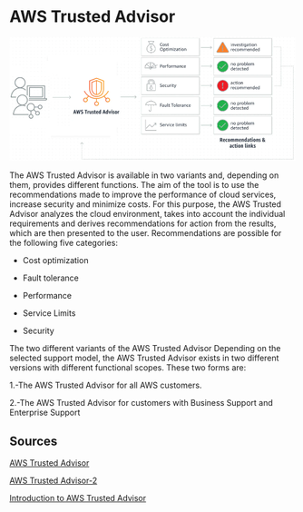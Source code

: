 # AWS Trusted Advisor

![Trusted Advisor](../00_includes/AWS-Week-6/Trusted%20Advisor.PNG)


The AWS Trusted Advisor is available in two variants and, depending on them, provides different functions. The aim of the tool is to use the recommendations made to improve the performance of cloud services, increase security and minimize costs. For this purpose, the AWS Trusted Advisor analyzes the cloud environment, takes into account the individual requirements and derives recommendations for action from the results, which are then presented to the user. Recommendations are possible for the following five categories:


- Cost optimization

- Fault tolerance

- Performance

- Service Limits

- Security

The two different variants of the AWS Trusted Advisor
Depending on the selected support model, the AWS Trusted Advisor exists in two different versions with different functional scopes. These two forms are:

1.-The AWS Trusted Advisor for all AWS customers.

2.-The AWS Trusted Advisor for customers with Business Support and Enterprise Support

## Sources

[AWS Trusted Advisor](https://www.cloudcomputing-insider.de/der-aws-trusted-advisor-im-ueberblick-a-793223/)

[AWS Trusted Advisor-2](https://aws.amazon.com/premiumsupport/technology/trusted-advisor/)

[Introduction to AWS Trusted Advisor](https://www.naukri.com/learning/articles/introduction-to-aws-trusted-advisor/)